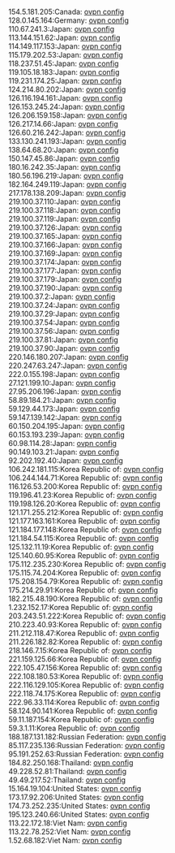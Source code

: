 154.5.181.205:Canada: [ovpn config](vpn/154_5_181_205.ovpn)  
128.0.145.164:Germany: [ovpn config](vpn/128_0_145_164.ovpn)  
110.67.241.3:Japan: [ovpn config](vpn/110_67_241_3.ovpn)  
113.144.151.62:Japan: [ovpn config](vpn/113_144_151_62.ovpn)  
114.149.117.153:Japan: [ovpn config](vpn/114_149_117_153.ovpn)  
115.179.202.53:Japan: [ovpn config](vpn/115_179_202_53.ovpn)  
118.237.51.45:Japan: [ovpn config](vpn/118_237_51_45.ovpn)  
119.105.18.183:Japan: [ovpn config](vpn/119_105_18_183.ovpn)  
119.231.174.25:Japan: [ovpn config](vpn/119_231_174_25.ovpn)  
124.214.80.202:Japan: [ovpn config](vpn/124_214_80_202.ovpn)  
126.116.194.161:Japan: [ovpn config](vpn/126_116_194_161.ovpn)  
126.153.245.24:Japan: [ovpn config](vpn/126_153_245_24.ovpn)  
126.206.159.158:Japan: [ovpn config](vpn/126_206_159_158.ovpn)  
126.217.14.66:Japan: [ovpn config](vpn/126_217_14_66.ovpn)  
126.60.216.242:Japan: [ovpn config](vpn/126_60_216_242.ovpn)  
133.130.241.193:Japan: [ovpn config](vpn/133_130_241_193.ovpn)  
138.64.68.20:Japan: [ovpn config](vpn/138_64_68_20.ovpn)  
150.147.45.86:Japan: [ovpn config](vpn/150_147_45_86.ovpn)  
180.16.242.35:Japan: [ovpn config](vpn/180_16_242_35.ovpn)  
180.56.196.219:Japan: [ovpn config](vpn/180_56_196_219.ovpn)  
182.164.249.119:Japan: [ovpn config](vpn/182_164_249_119.ovpn)  
217.178.138.209:Japan: [ovpn config](vpn/217_178_138_209.ovpn)  
219.100.37.110:Japan: [ovpn config](vpn/219_100_37_110.ovpn)  
219.100.37.118:Japan: [ovpn config](vpn/219_100_37_118.ovpn)  
219.100.37.119:Japan: [ovpn config](vpn/219_100_37_119.ovpn)  
219.100.37.126:Japan: [ovpn config](vpn/219_100_37_126.ovpn)  
219.100.37.165:Japan: [ovpn config](vpn/219_100_37_165.ovpn)  
219.100.37.166:Japan: [ovpn config](vpn/219_100_37_166.ovpn)  
219.100.37.169:Japan: [ovpn config](vpn/219_100_37_169.ovpn)  
219.100.37.174:Japan: [ovpn config](vpn/219_100_37_174.ovpn)  
219.100.37.177:Japan: [ovpn config](vpn/219_100_37_177.ovpn)  
219.100.37.179:Japan: [ovpn config](vpn/219_100_37_179.ovpn)  
219.100.37.190:Japan: [ovpn config](vpn/219_100_37_190.ovpn)  
219.100.37.2:Japan: [ovpn config](vpn/219_100_37_2.ovpn)  
219.100.37.24:Japan: [ovpn config](vpn/219_100_37_24.ovpn)  
219.100.37.29:Japan: [ovpn config](vpn/219_100_37_29.ovpn)  
219.100.37.54:Japan: [ovpn config](vpn/219_100_37_54.ovpn)  
219.100.37.56:Japan: [ovpn config](vpn/219_100_37_56.ovpn)  
219.100.37.81:Japan: [ovpn config](vpn/219_100_37_81.ovpn)  
219.100.37.90:Japan: [ovpn config](vpn/219_100_37_90.ovpn)  
220.146.180.207:Japan: [ovpn config](vpn/220_146_180_207.ovpn)  
220.247.63.247:Japan: [ovpn config](vpn/220_247_63_247.ovpn)  
222.0.155.198:Japan: [ovpn config](vpn/222_0_155_198.ovpn)  
27.121.199.10:Japan: [ovpn config](vpn/27_121_199_10.ovpn)  
27.95.206.196:Japan: [ovpn config](vpn/27_95_206_196.ovpn)  
58.89.184.21:Japan: [ovpn config](vpn/58_89_184_21.ovpn)  
59.129.44.173:Japan: [ovpn config](vpn/59_129_44_173.ovpn)  
59.147.139.142:Japan: [ovpn config](vpn/59_147_139_142.ovpn)  
60.150.204.195:Japan: [ovpn config](vpn/60_150_204_195.ovpn)  
60.153.193.239:Japan: [ovpn config](vpn/60_153_193_239.ovpn)  
60.98.114.28:Japan: [ovpn config](vpn/60_98_114_28.ovpn)  
90.149.103.21:Japan: [ovpn config](vpn/90_149_103_21.ovpn)  
92.202.192.40:Japan: [ovpn config](vpn/92_202_192_40.ovpn)  
106.242.181.115:Korea Republic of: [ovpn config](vpn/106_242_181_115.ovpn)  
106.244.144.71:Korea Republic of: [ovpn config](vpn/106_244_144_71.ovpn)  
116.126.53.200:Korea Republic of: [ovpn config](vpn/116_126_53_200.ovpn)  
119.196.41.23:Korea Republic of: [ovpn config](vpn/119_196_41_23.ovpn)  
119.198.126.20:Korea Republic of: [ovpn config](vpn/119_198_126_20.ovpn)  
121.171.255.212:Korea Republic of: [ovpn config](vpn/121_171_255_212.ovpn)  
121.177.163.161:Korea Republic of: [ovpn config](vpn/121_177_163_161.ovpn)  
121.184.177.148:Korea Republic of: [ovpn config](vpn/121_184_177_148.ovpn)  
121.184.54.115:Korea Republic of: [ovpn config](vpn/121_184_54_115.ovpn)  
125.132.11.19:Korea Republic of: [ovpn config](vpn/125_132_11_19.ovpn)  
125.140.60.95:Korea Republic of: [ovpn config](vpn/125_140_60_95.ovpn)  
175.112.235.230:Korea Republic of: [ovpn config](vpn/175_112_235_230.ovpn)  
175.115.74.204:Korea Republic of: [ovpn config](vpn/175_115_74_204.ovpn)  
175.208.154.79:Korea Republic of: [ovpn config](vpn/175_208_154_79.ovpn)  
175.214.29.91:Korea Republic of: [ovpn config](vpn/175_214_29_91.ovpn)  
182.215.48.190:Korea Republic of: [ovpn config](vpn/182_215_48_190.ovpn)  
1.232.152.17:Korea Republic of: [ovpn config](vpn/1_232_152_17.ovpn)  
203.243.51.222:Korea Republic of: [ovpn config](vpn/203_243_51_222.ovpn)  
210.223.40.93:Korea Republic of: [ovpn config](vpn/210_223_40_93.ovpn)  
211.212.118.47:Korea Republic of: [ovpn config](vpn/211_212_118_47.ovpn)  
211.226.182.82:Korea Republic of: [ovpn config](vpn/211_226_182_82.ovpn)  
218.146.7.15:Korea Republic of: [ovpn config](vpn/218_146_7_15.ovpn)  
221.159.125.66:Korea Republic of: [ovpn config](vpn/221_159_125_66.ovpn)  
222.105.47.156:Korea Republic of: [ovpn config](vpn/222_105_47_156.ovpn)  
222.108.180.53:Korea Republic of: [ovpn config](vpn/222_108_180_53.ovpn)  
222.116.129.105:Korea Republic of: [ovpn config](vpn/222_116_129_105.ovpn)  
222.118.74.175:Korea Republic of: [ovpn config](vpn/222_118_74_175.ovpn)  
222.96.33.114:Korea Republic of: [ovpn config](vpn/222_96_33_114.ovpn)  
58.124.90.141:Korea Republic of: [ovpn config](vpn/58_124_90_141.ovpn)  
59.11.187.154:Korea Republic of: [ovpn config](vpn/59_11_187_154.ovpn)  
59.3.1.11:Korea Republic of: [ovpn config](vpn/59_3_1_11.ovpn)  
188.187.131.182:Russian Federation: [ovpn config](vpn/188_187_131_182.ovpn)  
85.117.235.136:Russian Federation: [ovpn config](vpn/85_117_235_136.ovpn)  
95.191.252.63:Russian Federation: [ovpn config](vpn/95_191_252_63.ovpn)  
184.82.250.168:Thailand: [ovpn config](vpn/184_82_250_168.ovpn)  
49.228.52.81:Thailand: [ovpn config](vpn/49_228_52_81.ovpn)  
49.49.217.52:Thailand: [ovpn config](vpn/49_49_217_52.ovpn)  
15.164.19.104:United States: [ovpn config](vpn/15_164_19_104.ovpn)  
173.17.92.206:United States: [ovpn config](vpn/173_17_92_206.ovpn)  
174.73.252.235:United States: [ovpn config](vpn/174_73_252_235.ovpn)  
195.123.240.66:United States: [ovpn config](vpn/195_123_240_66.ovpn)  
113.22.172.18:Viet Nam: [ovpn config](vpn/113_22_172_18.ovpn)  
113.22.78.252:Viet Nam: [ovpn config](vpn/113_22_78_252.ovpn)  
1.52.68.182:Viet Nam: [ovpn config](vpn/1_52_68_182.ovpn)  
